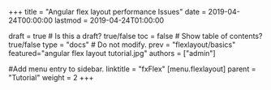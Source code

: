 +++
title = "Angular flex layout performance Issues"
date = 2019-04-24T00:00:00
lastmod = 2019-04-24T01:00:00

draft = true  # Is this a draft? true/false 
toc = false  # Show table of contents? true/false
type = "docs"  # Do not modify.
prev = "flexlayout/basics"
featured="angular flex layout tutorial.jpg"
authors = ["admin"]


#Add menu entry to sidebar.
linktitle = "fxFlex"
[menu.flexlayout]
  parent = "Tutorial"
  weight = 2
+++